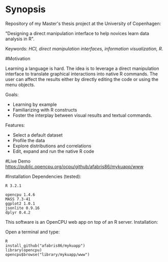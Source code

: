 # Synopsis
Repository of my Master's thesis project at the University of Copenhagen:

"Designing a direct manipulation interface to help novices learn data analysis in R".

Keywords: *HCI, direct manipulation interfaces, information visualization, R*.

#Motivation

Learning a language is hard. The idea is to leverage a direct manipulation interface to translate graphical
interactions into native R commands. The user can affect the results either by directly editing the code or using the menu objects.

Goals:

* Learning by example
* Familiarizing with R constructs
* Foster the interplay between visual results and textual commands.

Features:

* Select a default dataset 
* Profile the data
* Explore distributions and correlations
* Edit, expand and run the native R code

#Live Demo
https://public.opencpu.org/ocpu/github/afabris86/mykuapp/www

#Installation
Dependencies (tested):

`R 3.2.1`

```
opencpu 1.4.6
MASS 7.3-41
ggplot2 1.0.1
jsonlite 0.9.16
dplyr 0.4.2
```
This software is an OpenCPU web app on top of an R server. Installation:

Open a terminal and type:

```
R
install_github("afabris86/mykuapp")
library(opencpu)
opencpu$browse("library/mykuapp/www")
```





